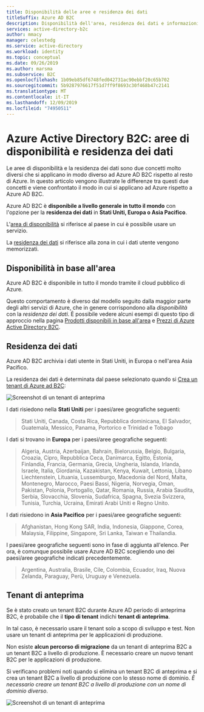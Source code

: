 ```yaml
---
title: Disponibilità delle aree e residenza dei dati
titleSuffix: Azure AD B2C
description: Disponibilità dell'area, residenza dei dati e informazioni sui tenant di Azure Active Directory B2C Preview.
services: active-directory-b2c
author: mmacy
manager: celestedg
ms.service: active-directory
ms.workload: identity
ms.topic: conceptual
ms.date: 09/26/2019
ms.author: marsma
ms.subservice: B2C
ms.openlocfilehash: 1b09eb85df6748fed042731ac90ebbf20c65b702
ms.sourcegitcommit: 5b9287976617f51d7ff9f8693c30f468b47c2141
ms.translationtype: MT
ms.contentlocale: it-IT
ms.lasthandoff: 12/09/2019
ms.locfileid: "74950511"
---
```

# <a name="azure-active-directory-b2c-region-availability--data-residency"></a>Azure Active Directory B2C: aree di disponibilità e residenza dei dati

Le aree di disponibilità e la residenza dei dati sono due concetti molto diversi che si applicano in modo diverso ad Azure AD B2C rispetto al resto di Azure. In questo articolo vengono illustrate le differenze tra questi due concetti e viene confrontato il modo in cui si applicano ad Azure rispetto a Azure AD B2C.

Azure AD B2C è **disponibile a livello generale in tutto il mondo** con l'opzione per la **residenza dei dati** in **Stati Uniti, Europa o Asia Pacifico**.

L'[area di disponibilità](#region-availability) si riferisce al paese in cui è possibile usare un servizio.

La [residenza dei dati](#data-residency) si riferisce alla zona in cui i dati utente vengono memorizzati.

## <a name="region-availability"></a>Disponibilità in base all'area

Azure AD B2C è disponibile in tutto il mondo tramite il cloud pubblico di Azure.

Questo comportamento è diverso dal modello seguito dalla maggior parte degli altri servizi di Azure, che in genere corrispondono alla *disponibilità* con la *residenza dei dati*. È possibile vedere alcuni esempi di questo tipo di approccio nella pagina [Prodotti disponibili in base all'area](https://azure.microsoft.com/regions/services/) e [Prezzi di Azure Active Directory B2C](https://azure.microsoft.com/pricing/details/active-directory-b2c/).

## <a name="data-residency"></a>Residenza dei dati

Azure AD B2C archivia i dati utente in Stati Uniti, in Europa o nell'area Asia Pacifico.

La residenza dei dati è determinata dal paese selezionato quando si [Crea un tenant di Azure ad B2C](active-directory-b2c-get-started.md):

![Screenshot di un tenant di anteprima](./media/active-directory-b2c-reference-tenant-type/data-residency-b2c-tenant.png)

I dati risiedono nella **Stati Uniti** per i paesi/aree geografiche seguenti:

> Stati Uniti, Canada, Costa Rica, Repubblica dominicana, El Salvador, Guatemala, Messico, Panama, Portorico e Trinidad e Tobago

I dati si trovano in **Europa** per i paesi/aree geografiche seguenti:

> Algeria, Austria, Azerbaijan, Bahrain, Bielorussia, Belgio, Bulgaria, Croazia, Cipro, Repubblica Ceca, Danimarca, Egitto, Estonia, Finlandia, Francia, Germania, Grecia, Ungheria, Islanda, Irlanda, Israele, Italia, Giordania, Kazakistan, Kenya, Kuwait, Lettonia, Libano Liechtenstein, Lituania, Lussemburgo, Macedonia del Nord, Malta, Montenegro, Marocco, Paesi Bassi, Nigeria, Norvegia, Oman, Pakistan, Polonia, Portogallo, Qatar, Romania, Russia, Arabia Saudita, Serbia, Slovacchia, Slovenia, Sudafrica, Spagna, Svezia Svizzera, Tunisia, Turchia, Ucraina, Emirati Arabi Uniti e Regno Unito.

I dati risiedono in **Asia Pacifico** per i paesi/aree geografiche seguenti:

> Afghanistan, Hong Kong SAR, India, Indonesia, Giappone, Corea, Malaysia, Filippine, Singapore, Sri Lanka, Taiwan e Thailandia.

I paesi/aree geografiche seguenti sono in fase di aggiunta all'elenco. Per ora, è comunque possibile usare Azure AD B2C scegliendo uno dei paesi/aree geografiche indicati precedentemente.

> Argentina, Australia, Brasile, Cile, Colombia, Ecuador, Iraq, Nuova Zelanda, Paraguay, Perù, Uruguay e Venezuela.

## <a name="preview-tenant"></a>Tenant di anteprima

Se è stato creato un tenant B2C durante Azure AD periodo di anteprima B2C, è probabile che il **tipo di tenant** indichi **tenant di anteprima**.

In tal caso, è necessario usare il tenant solo a scopo di sviluppo e test. Non usare un tenant di anteprima per le applicazioni di produzione.

Non esiste **alcun percorso di migrazione** da un tenant di anteprima B2C a un tenant B2C a livello di produzione. È necessario creare un nuovo tenant B2C per le applicazioni di produzione.

Si verificano problemi noti quando si elimina un tenant B2C di anteprima e si crea un tenant B2C a livello di produzione con lo stesso nome di dominio. *È necessario creare un tenant B2C a livello di produzione con un nome di dominio diverso*.

![Screenshot di un tenant di anteprima](./media/active-directory-b2c-reference-tenant-type/preview-b2c-tenant.png)